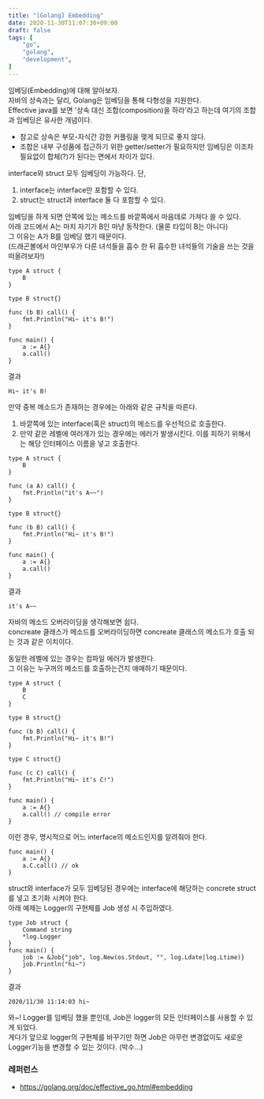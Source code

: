 ```yaml
---
title: "[Golang] Embedding"
date: 2020-11-30T11:07:30+09:00
draft: false
tags: [
    "go",
    "golang",
    "development",
]
---
```


임베딩(Embedding)에 대해 알아보자.   
자바의 상속과는 달리, Golang은 임베딩을 통해 다형성을 지원한다.   
Effective java를 보면 '상속 대신 조합(composition)을 하라'라고 하는데 여기의 조합과 임베딩은 유사한 개념이다.   

- 참고로 상속은 부모-자식간 강한 커플링을 맺게 되므로 좋지 않다.
- 조합은 내부 구성품에 접근하기 위한 getter/setter가 필요하지만 임베딩은 이조차 필요없이 합체(?)가 된다는 면에서 차이가 있다.

interface와 struct 모두 임베딩이 가능하다. 단,  
1. interface는 interface만 포함할 수 있다.   
2. struct는 struct과 interface 둘 다 포함할 수 있다.   

임베딩을 하게 되면 안쪽에 있는 메소드를 바깥쪽에서 마음데로 가져다 쓸 수 있다.   
아래 코드에서 A는 마치 자기가 B인 마냥 동작한다. (물론 타입이 B는 아니다)  
그 이유는 A가 B를 임베딩 했기 때문이다.   
(드래곤볼에서 마인부우가 다른 녀석들을 흡수 한 뒤 흡수한 녀석들의 기술을 쓰는 것을 떠올려보자!)

~~~
type A struct {
	B
}

type B struct{}

func (b B) call() {
	fmt.Println("Hi~ it's B!")
}

func main() {
	a := A{}
	a.call()
}
~~~
결과
~~~
Hi~ it's B!
~~~

만약 중복 메소드가 존재하는 경우에는 아래와 같은 규칙을 따른다.
1. 바깥쪽에 있는 interface(혹은 struct)의 메소드를 우선적으로 호출한다.
2. 만약 같은 레벨에 여러개가 있는 경우에는 에러가 발생시킨다. 이를 피하기 위해서는 해당 인터페이스 이름을 넣고 호출한다.

~~~
type A struct {
	B
}

func (a A) call() {
	fmt.Println("it's A~~")
}

type B struct{}

func (b B) call() {
	fmt.Println("Hi~ it's B!")
}

func main() {
	a := A{}
	a.call()
}
~~~
결과
~~~
it's A~~
~~~
자바의 메소드 오버라이딩을 생각해보면 쉽다.   
concreate 클래스가 메소드를 오버라이딩하면 concreate 클래스의 메소드가 호출 되는 것과 같은 이치이다.   

동일한 레벨에 있는 경우는 컴파일 에러가 발생한다.   
그 이유는 누구꺼의 메소드를 호출하는건지 애매하기 때문이다.   
~~~
type A struct {
	B
	C
}

type B struct{}

func (b B) call() {
	fmt.Println("Hi~ it's B!")
}

type C struct{}

func (c C) call() {
	fmt.Println("Hi~ it's C!")
}

func main() {
	a := A{}
	a.call() // compile error
}
~~~

이런 경우, 명시적으로 어느 interface의 메소드인지를 알려줘야 한다.   
~~~
func main() {
	a := A{}
	a.C.call() // ok
}
~~~

struct와 interface가 모두 임베딩된 경우에는 interface에 해당하는 concrete struct를 넣고 초기화 시켜야 한다.   
아래 예제는 Logger의 구현체를 Job 생성 시 주입하였다.   

~~~
type Job struct {
	Command string
	*log.Logger
}
func main() {
	job := &Job{"job", log.New(os.Stdout, "", log.Ldate|log.Ltime)}
	job.Println("hi~")
}
~~~
결과
~~~
2020/11/30 11:14:03 hi~
~~~

와~! Logger를 임베딩 했을 뿐인데, Job은 logger의 모든 인터페이스를 사용할 수 있게 되었다.  
게다가 앞으로 logger의 구현체를 바꾸기만 하면 Job은 아무런 변경없이도 새로운 Logger기능을 변경할 수 있는 것이다.   (박수...)


### 레퍼런스
- https://golang.org/doc/effective_go.html#embedding
